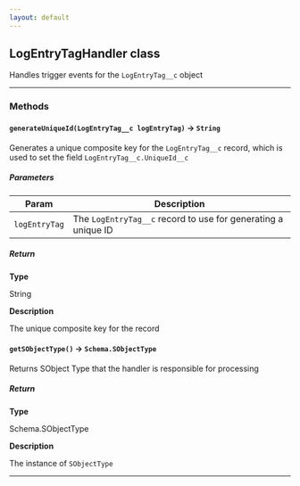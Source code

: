 ```yaml
---
layout: default
---
```


## LogEntryTagHandler class

Handles trigger events for the `LogEntryTag__c` object

---

### Methods

#### `generateUniqueId(LogEntryTag__c logEntryTag)` → `String`

Generates a unique composite key for the `LogEntryTag__c` record, which is used to set the field `LogEntryTag__c.UniqueId__c`

##### Parameters

| Param         | Description                                                   |
| ------------- | ------------------------------------------------------------- |
| `logEntryTag` | The `LogEntryTag__c` record to use for generating a unique ID |

##### Return

**Type**

String

**Description**

The unique composite key for the record

#### `getSObjectType()` → `Schema.SObjectType`

Returns SObject Type that the handler is responsible for processing

##### Return

**Type**

Schema.SObjectType

**Description**

The instance of `SObjectType`

---

